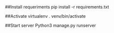 ##Install requeriments 
pip install -r requirements.txt

##Activate virtualenv
.  venv/bin/activate 

##Start server
Python3 manage.py  runserver